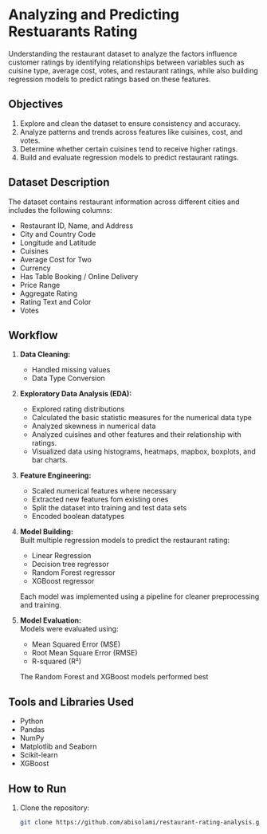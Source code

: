 # Analyzing and Predicting Restuarants Rating

Understanding the restaurant dataset to analyze the factors influence customer ratings by identifying relationships between variables such as cuisine type, average cost, votes, and restaurant ratings, while also building regression models to predict ratings based on these features.

## Objectives
1. Explore and clean the dataset to ensure consistency and accuracy.
2. Analyze patterns and trends across features like cuisines, cost, and votes.
3. Determine whether certain cuisines tend to receive higher ratings.
4. Build and evaluate regression models to predict restaurant ratings.

## Dataset Description
The dataset contains restaurant information across different cities and includes the following columns:
- Restaurant ID, Name, and Address  
- City and Country Code  
- Longitude and Latitude  
- Cuisines  
- Average Cost for Two  
- Currency  
- Has Table Booking / Online Delivery  
- Price Range  
- Aggregate Rating  
- Rating Text and Color  
- Votes  

## Workflow
1. **Data Cleaning:**  
   - Handled missing values
   - Data Type Conversion  

2. **Exploratory Data Analysis (EDA):**  
   - Explored rating distributions
   - Calculated the basic statistic measures for the numerical data type
   - Analyzed skewness in numerical data
   - Analyzed cuisines and other features and their relationship with ratings.  
   - Visualized data using histograms,  heatmaps, mapbox, boxplots, and bar charts.

3. **Feature Engineering:**    
   - Scaled numerical features where necessary
   - Extracted new features fom existing ones
   - Split the dataset into training and test data sets
   - Encoded boolean datatypes

4. **Model Building:**  
   Built multiple regression models to predict the restaurant rating:
   - Linear Regression
   - Decision tree regressor
   - Random Forest regressor  
   - XGBoost regressor  

   Each model was implemented using a pipeline for cleaner preprocessing and training.

5. **Model Evaluation:**  
   Models were evaluated using:
   - Mean Squared Error (MSE)
   - Root Mean Square Error (RMSE)
   - R-squared (R²)

   The Random Forest and XGBoost models performed best

## Tools and Libraries Used
- Python  
- Pandas  
- NumPy  
- Matplotlib and Seaborn  
- Scikit-learn  
- XGBoost  

## How to Run
1. Clone the repository:
   ```bash
   git clone https://github.com/abisolami/restaurant-rating-analysis.git
